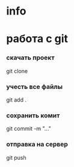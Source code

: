 # info
# работа с git
### скачать проект
git clone <url>
### учесть все файлы 
git add .
### сохрaнить комит 
git commit -m "..."
### отправка на сервер 
git push 
###

###

###

###

